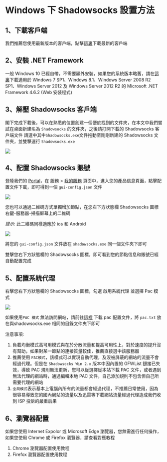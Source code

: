 # Windows 下 Shadowsocks 設置方法

## 1、下載客戶端

我們推薦您使用最新版本的客戶端，點擊[這裏](https://github.com/shadowsocks/shadowsocks-windows/releases)下載最新的客戶端

## 2、安裝 .NET Framework

一般 Windows 10 已經自帶，不需要額外安裝，如果您的系統版本略舊，請在[這裏](https://www.microsoft.com/zh-tw/download/details.aspx?id=53345)下載適用於 Windows 7 SP1、Windows 8.1、Windows Server 2008 R2 SP1、Windows Server 2012 及 Windows Server 2012 R2 的 Microsoft .NET Framework 4.6.2 (Web 安裝程式)

## 3、解壓 Shadowsocks 客戶端

閣下完成下載後，可以在熟悉的位置創建一個便於找到的文件夾，在本文中我們嘗試在桌面新建名為 `Shadowsocks` 的文件夾，之後請打開下載的 Shadowsocks 客戶端文件 請選中其中`Shadowsocks.exe`文件拖動至剛剛新建的 Shadowsocks 文件夾，並雙擊運行 `Shadowsocks.exe`

![](https://ooo.0o0.ooo/2017/05/22/5922f811318ad.png)

## 4、配置 Shadowsocks 賬號

登陸我們的 [Portal](https://portal.shadowsocks.com.au/)，在 服務 > [我的服務](https://portal.shadowsocks.com.au/clientarea.php?action=services) 頁面中，進入您的產品信息頁面，點擊配置文件下載，即可得到一個 `gui-config.json` 文件

![](https://ooo.0o0.ooo/2017/01/04/586d06f3a425b.png)

您也可以通過二維碼方式單獨增加節點，在您右下方狀態欄 Shadowsocks 圖標右鍵-服務器-掃描屏幕上的二維碼

*提示*: 此二維碼同樣適應於 ios 和 Android

![](https://ooo.0o0.ooo/2017/05/22/5922fa22e6d8e.png)

將您的 `gui-config.json` 文件放在 `shadowsocks.exe` 同一個文件夾下即可

雙擊您右下方狀態欄的 Shadowsocks 圖標，即可看到您的節點信息和賬號已經自動配置完成

## 5、配置系統代理

右擊您右下方狀態欄的 Shadowsocks 圖標，勾選 啟用系統代理 並選擇 Pac 模式

![](https://ooo.0o0.ooo/2017/05/22/5922fe379b134.png)

如果使用`PAC 模式` 無法訪問網站，請前往[這裡](https://portal.shadowsocks.com.au/dl.php?type=d&id=14) 下載 pac 配置文件，將 `pac.txt` 放在與shadowsocks.exe 相同的目錄文件夾下即可

注意事項:

1. 負載均衡模式高可用模式與在於分散流量和提高可用性上，對於速度的提升沒有幫助，如果對某一節點的連接質量較佳，推薦直接選中該服務器
2. 推薦使用 `PAC模式`，該模式可以實現自動代理，及沒被屏蔽的網站的流量不會經過代理。但是在 `Shadowsocks Win 2.x` 版本中因內置的 GFWList 鏈接已失效，導致 PAC 規則無法更新，您可以從選擇從本站下載 PAC 文件，或者遇到無法代理的網站時，通過編輯本地 PAC 文件，自己添加規則不包含但自己所需要代理的網站
3. `全局模式`表示基本上電腦內所有的流量都會經過代理，不推薦日常使用，因為很容易導致您的國內網站的流量以及迅雷等下載網站流量經過代理造成我們收到 ISP 投訴的嚴重后果

## 6、瀏覽器配置

如果您使用 Internet Expolor 或 Microsoft Edge 瀏覽器，您無需進行任何操作，如果您使用 Chrome 或 Firefox 瀏覽器，請查看對應教程

1. Chrome 瀏覽器配置使用教程
2. Firefox 瀏覽器配置使用教程
